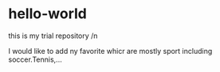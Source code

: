 # hello-world
this is my trial repository /n

I would like to add ny favorite
whicr are mostly sport including soccer.Tennis,...
